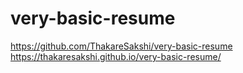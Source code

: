 # very-basic-resume
https://github.com/ThakareSakshi/very-basic-resume
https://thakaresakshi.github.io/very-basic-resume/
